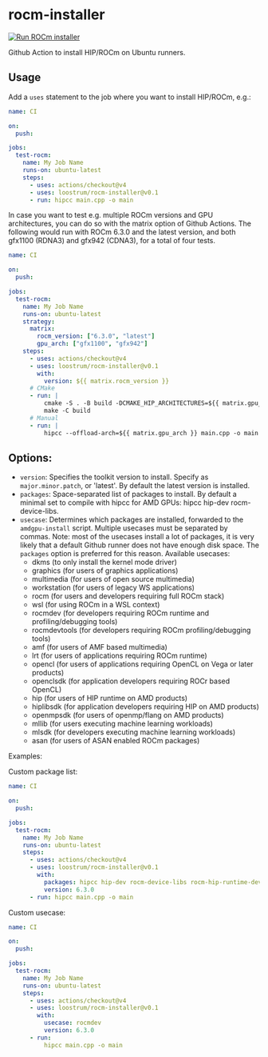 # rocm-installer
[![Run ROCm installer](https://github.com/loostrum/rocm-installer/actions/workflows/build.yml/badge.svg)](https://github.com/loostrum/rocm-installer/actions/workflows/build.yml)

Github Action to install HIP/ROCm on Ubuntu runners.

## Usage

Add a `uses` statement to the job where you want to install HIP/ROCm, e.g.:
```yaml
name: CI

on:
  push:

jobs:
  test-rocm:
    name: My Job Name
    runs-on: ubuntu-latest
    steps:
      - uses: actions/checkout@v4
      - uses: loostrum/rocm-installer@v0.1
      - run: hipcc main.cpp -o main
```

In case you want to test e.g. multiple ROCm versions and GPU architectures, you can do so with the matrix option of Github Actions. The following would run with ROCm 6.3.0 and the latest version, and both gfx1100 (RDNA3) and gfx942 (CDNA3), for a total of four tests.
```yaml
name: CI

on:
  push:

jobs:
  test-rocm:
    name: My Job Name
    runs-on: ubuntu-latest
    strategy:
      matrix:
        rocm_version: ["6.3.0", "latest"]
        gpu_arch: ["gfx1100", "gfx942"]
    steps:
      - uses: actions/checkout@v4
      - uses: loostrum/rocm-installer@v0.1
        with:
          version: ${{ matrix.rocm_version }}
      # CMake
      - run: |
          cmake -S . -B build -DCMAKE_HIP_ARCHITECTURES=${{ matrix.gpu_arch }}
          make -C build
      # Manual
      - run: |
          hipcc --offload-arch=${{ matrix.gpu_arch }} main.cpp -o main
```

## Options:
- `version`: Specifies the toolkit version to install. Specify as `major.minor.patch`, or 'latest'. By default the latest version is installed.
- `packages`: Space-separated list of packages to install. By default a minimal set to compile with hipcc for AMD GPUs: hipcc hip-dev rocm-device-libs.
- `usecase`: Determines which packages are installed, forwarded to the `amdgpu-install` script. Multiple usecases must be separated by commas. Note: most of the usecases install a lot of packages, it is very likely that a default Github runner does not have enough disk space. The `packages` option is preferred for this reason. Available usecases:
    - dkms            (to only install the kernel mode driver)
    - graphics        (for users of graphics applications)
    - multimedia      (for users of open source multimedia)
    - workstation     (for users of legacy WS applications)
    - rocm            (for users and developers requiring full ROCm stack)
    - wsl             (for using ROCm in a WSL context)
    - rocmdev         (for developers requiring ROCm runtime and profiling/debugging tools)
    - rocmdevtools    (for developers requiring ROCm profiling/debugging tools)
    - amf             (for users of AMF based multimedia)
    - lrt             (for users of applications requiring ROCm runtime)
    - opencl          (for users of applications requiring OpenCL on Vega or later products)
    - openclsdk       (for application developers requiring ROCr based OpenCL)
    - hip             (for users of HIP runtime on AMD products)
    - hiplibsdk       (for application developers requiring HIP on AMD products)
    - openmpsdk       (for users of openmp/flang on AMD products)
    - mllib           (for users executing machine learning workloads)
    - mlsdk           (for developers executing machine learning workloads)
    - asan            (for users of ASAN enabled ROCm packages)

Examples:

Custom package list:
```yaml
name: CI

on:
  push:

jobs:
  test-rocm:
    name: My Job Name
    runs-on: ubuntu-latest
    steps:
      - uses: actions/checkout@v4
      - uses: loostrum/rocm-installer@v0.1
        with:
          packages: hipcc hip-dev rocm-device-libs rocm-hip-runtime-dev rocrand rocfft 
          version: 6.3.0
      - run: hipcc main.cpp -o main
```

Custom usecase:
```yaml
name: CI

on:
  push:

jobs:
  test-rocm:
    name: My Job Name
    runs-on: ubuntu-latest
    steps:
      - uses: actions/checkout@v4
      - uses: loostrum/rocm-installer@v0.1
        with:
          usecase: rocmdev
          version: 6.3.0
      - run:
          hipcc main.cpp -o main
```
